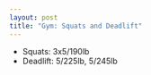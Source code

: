 ```yaml
---
layout: post
title: "Gym: Squats and Deadlift"
---
```


- Squats: 3x5/190lb
- Deadlift: 5/225lb, 5/245lb

